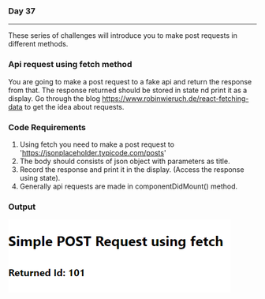 ### Day 37
---
These series of challenges will introduce you to make post requests in different methods.  

### Api request using fetch method
You are going to make a post request to a fake api and return the response from that. The response returned should be stored in state nd print it as a display. Go through the blog https://www.robinwieruch.de/react-fetching-data to get the idea about requests.

### Code Requirements
1. Using fetch you need to make a post request to 'https://jsonplaceholder.typicode.com/posts'
2. The body should consists of json object with parameters as title.
3. Record the response and print it in the display. (Access the response using state).
4. Generally api requests are made in componentDidMount() method. 

### Output
![](image.png)